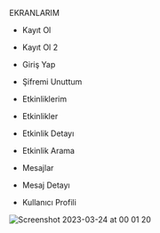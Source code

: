 EKRANLARIM

- Kayıt Ol
- Kayıt Ol 2
- Giriş Yap
- Şifremi Unuttum

- Etkinliklerim
- Etkinlikler
- Etkinlik Detayı
- Etkinlik Arama

- Mesajlar
- Mesaj Detayı

- Kullanıcı Profili

![Screenshot 2023-03-24 at 00 01 20](https://user-images.githubusercontent.com/73075252/227359719-5b86a51e-1243-481d-9c59-b285d49fd444.png)
